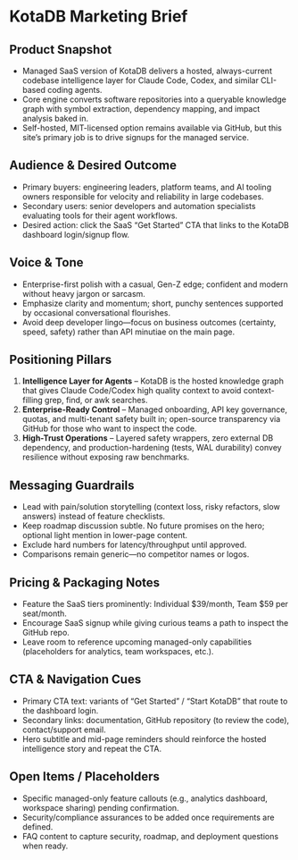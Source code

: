 # KotaDB Marketing Brief

## Product Snapshot

- Managed SaaS version of KotaDB delivers a hosted, always-current codebase intelligence layer for Claude Code, Codex, and similar CLI-based coding agents.
- Core engine converts software repositories into a queryable knowledge graph with symbol extraction, dependency mapping, and impact analysis baked in.
- Self-hosted, MIT-licensed option remains available via GitHub, but this site’s primary job is to drive signups for the managed service.

## Audience & Desired Outcome

- Primary buyers: engineering leaders, platform teams, and AI tooling owners responsible for velocity and reliability in large codebases.
- Secondary users: senior developers and automation specialists evaluating tools for their agent workflows.
- Desired action: click the SaaS “Get Started” CTA that links to the KotaDB dashboard login/signup flow.

## Voice & Tone

- Enterprise-first polish with a casual, Gen-Z edge; confident and modern without heavy jargon or sarcasm.
- Emphasize clarity and momentum; short, punchy sentences supported by occasional conversational flourishes.
- Avoid deep developer lingo—focus on business outcomes (certainty, speed, safety) rather than API minutiae on the main page.

## Positioning Pillars

1. **Intelligence Layer for Agents** – KotaDB is the hosted knowledge graph that gives Claude Code/Codex high quality context to avoid context-filling grep, find, or awk searches.
2. **Enterprise-Ready Control** – Managed onboarding, API key governance, quotas, and multi-tenant safety built in; open-source transparency via GitHub for those who want to inspect the code.
3. **High-Trust Operations** – Layered safety wrappers, zero external DB dependency, and production-hardening (tests, WAL durability) convey resilience without exposing raw benchmarks.

## Messaging Guardrails

- Lead with pain/solution storytelling (context loss, risky refactors, slow answers) instead of feature checklists.
- Keep roadmap discussion subtle. No future promises on the hero; optional light mention in lower-page content.
- Exclude hard numbers for latency/throughput until approved.
- Comparisons remain generic—no competitor names or logos.

## Pricing & Packaging Notes

- Feature the SaaS tiers prominently: Individual $39/month, Team $59 per seat/month.
- Encourage SaaS signup while giving curious teams a path to inspect the GitHub repo.
- Leave room to reference upcoming managed-only capabilities (placeholders for analytics, team workspaces, etc.).

## CTA & Navigation Cues

- Primary CTA text: variants of “Get Started” / “Start KotaDB” that route to the dashboard login.
- Secondary links: documentation, GitHub repository (to review the code), contact/support email.
- Hero subtitle and mid-page reminders should reinforce the hosted intelligence story and repeat the CTA.

## Open Items / Placeholders

- Specific managed-only feature callouts (e.g., analytics dashboard, workspace sharing) pending confirmation.
- Security/compliance assurances to be added once requirements are defined.
- FAQ content to capture security, roadmap, and deployment questions when ready.
